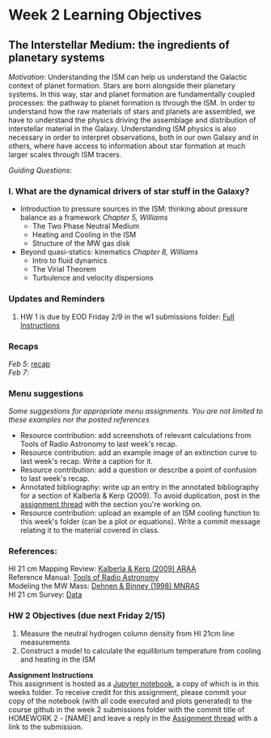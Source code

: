 # Week 2 Learning Objectives
## The Interstellar Medium: the ingredients of planetary systems
*Motivation*: Understanding the ISM can help us understand the Galactic context of planet formation. Stars are born alongside their planetary systems. In this way, star and planet formation are fundamentally coupled processes: the pathway to planet formation is through the ISM. In order to understand how the raw materials of stars and planets are assembled, we have to understand the physics driving the assemblage and distribution of interstellar material in the Galaxy. Understanding ISM physics is also necessary in order to interpret observations, both in our own Galaxy and in others, where have access to information about star formation at much larger scales through ISM tracers. 

*Guiding Questions*:
### I. What are the dynamical drivers of star stuff in the Galaxy?
+ Introduction to pressure sources in the ISM: thinking about pressure balance as a framework
*Chapter 5, Williams*
  + The Two Phase Neutral Medium  
  + Heating and Cooling in the ISM  
  + Structure of the MW gas disk  
+ Beyond quasi-statics: kinematics
*Chapter 8, Williams*  
  + Intro to fluid dynamics
  + The Virial Theorem
  + Turbulence and velocity dispersions

### Updates and Reminders
1. HW 1 is due by EOD Friday 2/9 in the w1 submissions folder: [Full Instructions](https://github.com/akuznetsova/spf-2024/issues/1)

### Recaps
*Feb 5*: [recap](./Feb-5-recap.md)  
*Feb 7*:  

### Menu suggestions
*Some suggestions for appropriate menu assignments. You are not limited to these examples nor the posted references*  
* Resource contribution: add screenshots of relevant calculations from Tools of Radio Astronomy to last week's recap.
* Resource contribution: add an example image of an extinction curve to last week's recap. Write a caption for it. 
* Resource contribution: add a question or describe a point of confusion to last week's recap.  
* Annotated bibliography: write up an entry in the annotated bibliography for a section of Kalberla & Kerp (2009). To avoid duplication, post in the [assignment thread](https://github.com/akuznetsova/spf-2024/issues/4) with the section you're working on.  
* Resource contribution: upload an example of an ISM cooling function to this week's folder (can be a plot or equations). Write a commit message relating it to the material covered in class.

### References:
HI 21 cm Mapping Review: [Kalberla & Kerp (2009) ARAA](https://www.astro.umd.edu/~richard/ASTRO620/HI_dist_MW_Kerp.pdf)  
Reference Manual: [Tools of Radio Astronomy](https://www.asu.cas.cz/~barta/ARC-doc/ToolsOfRadioAstronomy.pdf)  
Modeling the MW Mass: [Dehnen & Binney (1998) MNRAS](https://academic.oup.com/mnras/article/294/3/429/1235103)  
HI 21 cm Survey: [Data](https://www.astro.uni-bonn.de/hisurvey/AllSky_profiles/index.php)  

### HW 2 Objectives (due next Friday 2/15) 
1. Measure the neutral hydrogen column density from HI 21cm line measurements
2. Construct a model to calculate the equilibrium temperature from cooling and heating in the ISM

**Assignment Instructions**  
This assignment is hosted as a [Jupyter notebook](./HW2-[NAME].ipynb), a copy of which is in this weeks folder.
To receive credit for this assignment, please commit your copy of the notebook (with all code executed and plots generated) to the course github in the week 2 submissions folder with the commit title of HOMEWORK 2 - [NAME] and leave a reply in the [Assignment thread](https://github.com/akuznetsova/spf-2024/issues/6) with a link to the submission.



